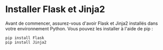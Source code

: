 # Installer Flask et Jinja2

Avant de commencer, assurez-vous d'avoir Flask et Jinja2 installés dans votre environnement Python. Vous pouvez les installer à l'aide de pip :

```
pip install Flask
pip install Jinja2
```

